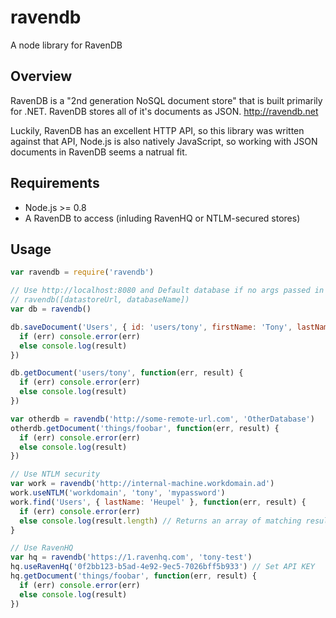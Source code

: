 ravendb
=======

A node library for RavenDB

Overview
--------
RavenDB is a "2nd generation NoSQL document store" that is built primarily for .NET.  RavenDB stores all of it's documents as JSON.
http://ravendb.net

Luckily, RavenDB has an excellent HTTP API, so this library was written against that API, Node.js is also natively JavaScript, so working with JSON documents in RavenDB seems a natrual fit.

Requirements
------------
* Node.js >= 0.8
* A RavenDB to access (inluding RavenHQ or NTLM-secured stores)

Usage
-----
```js
var ravendb = require('ravendb')

// Use http://localhost:8080 and Default database if no args passed in
// ravendb([datastoreUrl, databaseName])
var db = ravendb()

db.saveDocument('Users', { id: 'users/tony', firstName: 'Tony', lastName: 'Heupel'}, function(err, result) {
  if (err) console.error(err)
  else console.log(result)
})

db.getDocument('users/tony', function(err, result) {
  if (err) console.error(err)
  else console.log(result)
})

var otherdb = ravendb('http://some-remote-url.com', 'OtherDatabase')
otherdb.getDocument('things/foobar', function(err, result) {
  if (err) console.error(err)
  else console.log(result)
})

// Use NTLM security
var work = ravendb('http://internal-machine.workdomain.ad')
work.useNTLM('workdomain', 'tony', 'mypassword')
work.find('Users', { lastName: 'Heupel' }, function(err, result) {
  if (err) console.error(err)
  else console.log(result.length) // Returns an array of matching results
}

// Use RavenHQ
var hq = ravendb('https://1.ravenhq.com', 'tony-test')
hq.useRavenHq('0f2bb123-b5ad-4e92-9ec5-7026bff5b933') // Set API KEY
hq.getDocument('things/foobar', function(err, result) {
  if (err) console.error(err)
  else console.log(result)
})

```
